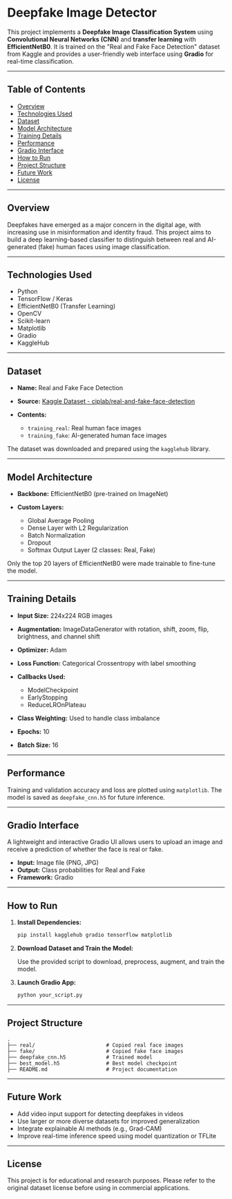 # Deepfake Image Detector

This project implements a **Deepfake Image Classification System** using **Convolutional Neural Networks (CNN)** and **transfer learning** with **EfficientNetB0**. It is trained on the "Real and Fake Face Detection" dataset from Kaggle and provides a user-friendly web interface using **Gradio** for real-time classification.

---

## Table of Contents

* [Overview](#overview)
* [Technologies Used](#technologies-used)
* [Dataset](#dataset)
* [Model Architecture](#model-architecture)
* [Training Details](#training-details)
* [Performance](#performance)
* [Gradio Interface](#gradio-interface)
* [How to Run](#how-to-run)
* [Project Structure](#project-structure)
* [Future Work](#future-work)
* [License](#license)

---

## Overview

Deepfakes have emerged as a major concern in the digital age, with increasing use in misinformation and identity fraud. This project aims to build a deep learning-based classifier to distinguish between real and AI-generated (fake) human faces using image classification.

---

## Technologies Used

* Python
* TensorFlow / Keras
* EfficientNetB0 (Transfer Learning)
* OpenCV
* Scikit-learn
* Matplotlib
* Gradio
* KaggleHub

---

## Dataset

* **Name:** Real and Fake Face Detection
* **Source:** [Kaggle Dataset - ciplab/real-and-fake-face-detection](https://www.kaggle.com/datasets/ciplab/real-and-fake-face-detection)
* **Contents:**

  * `training_real`: Real human face images
  * `training_fake`: AI-generated human face images

The dataset was downloaded and prepared using the `kagglehub` library.

---

## Model Architecture

* **Backbone:** EfficientNetB0 (pre-trained on ImageNet)
* **Custom Layers:**

  * Global Average Pooling
  * Dense Layer with L2 Regularization
  * Batch Normalization
  * Dropout
  * Softmax Output Layer (2 classes: Real, Fake)

Only the top 20 layers of EfficientNetB0 were made trainable to fine-tune the model.

---

## Training Details

* **Input Size:** 224x224 RGB images
* **Augmentation:** ImageDataGenerator with rotation, shift, zoom, flip, brightness, and channel shift
* **Optimizer:** Adam
* **Loss Function:** Categorical Crossentropy with label smoothing
* **Callbacks Used:**

  * ModelCheckpoint
  * EarlyStopping
  * ReduceLROnPlateau
* **Class Weighting:** Used to handle class imbalance
* **Epochs:** 10
* **Batch Size:** 16

---

## Performance

Training and validation accuracy and loss are plotted using `matplotlib`. The model is saved as `deepfake_cnn.h5` for future inference.

---

## Gradio Interface

A lightweight and interactive Gradio UI allows users to upload an image and receive a prediction of whether the face is real or fake.

* **Input:** Image file (PNG, JPG)
* **Output:** Class probabilities for Real and Fake
* **Framework:** Gradio

---

## How to Run

1. **Install Dependencies:**

   ```bash
   pip install kagglehub gradio tensorflow matplotlib
   ```

2. **Download Dataset and Train the Model:**

   Use the provided script to download, preprocess, augment, and train the model.

3. **Launch Gradio App:**

   ```bash
   python your_script.py
   ```

---

## Project Structure

```
.
├── real/                       # Copied real face images
├── fake/                       # Copied fake face images
├── deepfake_cnn.h5             # Trained model
├── best_model.h5               # Best model checkpoint
├── README.md                   # Project documentation
```

---

## Future Work

* Add video input support for detecting deepfakes in videos
* Use larger or more diverse datasets for improved generalization
* Integrate explainable AI methods (e.g., Grad-CAM)
* Improve real-time inference speed using model quantization or TFLite

---

## License

This project is for educational and research purposes. Please refer to the original dataset license before using in commercial applications.
